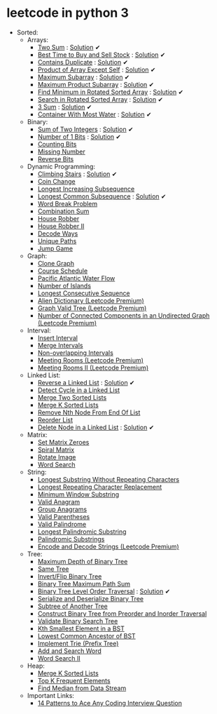 # leetcode in python 3

- Sorted:
  - Arrays:
    - <a href='https://leetcode.com/problems/two-sum/'>Two Sum</a> : <a href='https://github.com/MikeFerko/leetcode/blob/master/Array/twoSum.py'>Solution</a> ✔
    - <a href='https://leetcode.com/problems/best-time-to-buy-and-sell-stock/'>Best Time to Buy and Sell Stock</a> : <a href='https://github.com/MikeFerko/leetcode/blob/master/Array/bestTimeToBuyAndSellStock.py'>Solution</a> ✔
    - <a href='https://leetcode.com/problems/contains-duplicate/'>Contains Duplicate</a> : <a href='https://github.com/MikeFerko/leetcode/blob/master/Array/containsDuplicate.py'>Solution</a> ✔
    - <a href='https://leetcode.com/problems/product-of-array-except-self/'>Product of Array Except Self</a> : <a href='https://github.com/MikeFerko/leetcode/blob/master/Array/productOfArrayExceptSelf.py'>Solution</a> ✔
    - <a href='https://leetcode.com/problems/maximum-subarray/'>Maximum Subarray</a> : <a href='https://github.com/MikeFerko/leetcode/blob/master/Array/maximumSubarray.py'>Solution</a> ✔
    - <a href='https://leetcode.com/problems/maximum-product-subarray/'>Maximum Product Subarray</a> : <a href='https://github.com/MikeFerko/leetcode/blob/master/Array/maximumProductSubarray.py'>Solution</a> ✔
    - <a href='https://leetcode.com/problems/find-minimum-in-rotated-sorted-array/'>Find Minimum in Rotated Sorted Array</a> : <a href='https://github.com/MikeFerko/leetcode/blob/master/Array/153.find-minimum-in-rotated-sorted-array.py'>Solution</a> ✔
    - <a href='https://leetcode.com/problems/search-in-rotated-sorted-array/'>Search in Rotated Sorted Array</a> : <a href='https://github.com/MikeFerko/leetcode/blob/master/Array/33.search-in-rotated-sorted-array.py'>Solution</a> ✔
    - <a href='https://leetcode.com/problems/3sum/'>3 Sum</a> : <a href='https://github.com/MikeFerko/leetcode/blob/master/Array/15.3-sum.py'>Solution</a> ✔
    - <a href='https://leetcode.com/problems/container-with-most-water/'>Container With Most Water</a> : <a href='https://github.com/MikeFerko/leetcode/blob/master/Array/11.container-with-most-water.py'>Solution</a> ✔
  - Binary:
    - <a href='https://leetcode.com/problems/sum-of-two-integers/'>Sum of Two Integers</a> : <a href='https://github.com/MikeFerko/leetcode/blob/master/Binary/371.sum-of-two-integers.py'>Solution</a> ✔
    - <a href='https://leetcode.com/problems/number-of-1-bits/'>Number of 1 Bits</a> : <a href='https://github.com/MikeFerko/leetcode/blob/master/Binary/191.number-of-1-bits.py'>Solution</a> ✔
    - <a href='https://leetcode.com/problems/counting-bits/'>Counting Bits</a>
    - <a href='https://leetcode.com/problems/missing-number/'>Missing Number</a>
    - <a href='https://leetcode.com/problems/reverse-bits/'>Reverse Bits</a>
  - Dynamic Programming:
    - <a href='https://leetcode.com/problems/climbing-stairs/'>Climbing Stairs</a> : <a href='https://github.com/MikeFerko/leetcode/blob/master/Dynamic%20Programming/70.climbing-stairs.py'>Solution</a> ✔
    - <a href='https://leetcode.com/problems/coin-change/'>Coin Change</a>
    - <a href='https://leetcode.com/problems/longest-increasing-subsequence/'>Longest Increasing Subsequence</a>
    - <a href='https://leetcode.com/problems/longest-common-subsequence/'>Longest Common Subsequence</a> : <a href='https://github.com/MikeFerko/leetcode/blob/master/Dynamic%20Programming/1143.longest-common-subsequence.py'>Solution</a> ✔
    - <a href='https://leetcode.com/problems/word-break/'>Word Break Problem</a>
    - <a href='https://leetcode.com/problems/combination-sum-iv/'>Combination Sum</a>
    - <a href='https://leetcode.com/problems/house-robber/'>House Robber</a>
    - <a href='https://leetcode.com/problems/house-robber-ii/'>House Robber II</a>
    - <a href='https://leetcode.com/problems/decode-ways/'>Decode Ways</a>
    - <a href='https://leetcode.com/problems/unique-paths/'>Unique Paths</a>
    - <a href='https://leetcode.com/problems/jump-game/'>Jump Game</a>
  - Graph:
    - <a href='https://leetcode.com/problems/clone-graph/'>Clone Graph</a>
    - <a href='https://leetcode.com/problems/course-schedule/'>Course Schedule</a>
    - <a href='https://leetcode.com/problems/pacific-atlantic-water-flow/'>Pacific Atlantic Water Flow</a>
    - <a href='https://leetcode.com/problems/number-of-islands/'>Number of Islands</a>
    - <a href='https://leetcode.com/problems/longest-consecutive-sequence/'>Longest Consecutive Sequence</a>
    - <a href='https://leetcode.com/problems/alien-dictionary/'>Alien Dictionary (Leetcode Premium)</a>
    - <a href='https://leetcode.com/problems/graph-valid-tree/'>Graph Valid Tree (Leetcode Premium)</a>
    - <a href='https://leetcode.com/problems/number-of-connected-components-in-an-undirected-graph/'>Number of Connected Components in an Undirected Graph (Leetcode Premium)</a>
  - Interval:
    - <a href='https://leetcode.com/problems/insert-interval/'>Insert Interval</a>
    - <a href='https://leetcode.com/problems/merge-intervals/'>Merge Intervals</a>
    - <a href='https://leetcode.com/problems/non-overlapping-intervals/'>Non-overlapping Intervals</a>
    - <a href='https://leetcode.com/problems/meeting-rooms/'>Meeting Rooms (Leetcode Premium)</a>
    - <a href='https://leetcode.com/problems/meeting-rooms-ii/'>Meeting Rooms II (Leetcode Premium)</a>
  - Linked List:
    - <a href='https://leetcode.com/problems/reverse-linked-list/'>Reverse a Linked List</a> : <a href='https://github.com/MikeFerko/leetcode/blob/master/Linked%20List/206.reverse-linked-list.py'>Solution</a> ✔
    - <a href='https://leetcode.com/problems/linked-list-cycle/'>Detect Cycle in a Linked List</a>
    - <a href='https://leetcode.com/problems/merge-two-sorted-lists/'>Merge Two Sorted Lists</a>
    - <a href='https://leetcode.com/problems/merge-k-sorted-lists/'>Merge K Sorted Lists</a>
    - <a href='https://leetcode.com/problems/remove-nth-node-from-end-of-list/'>Remove Nth Node From End Of List</a>
    - <a href='https://leetcode.com/problems/reorder-list/'>Reorder List</a>
    - <a href='https://leetcode.com/problems/delete-node-in-a-linked-list/'>Delete Node in a Linked List</a> : <a href='https://github.com/MikeFerko/leetcode/blob/master/Linked%20List/237.delete-node-in-a-linked-list.py'>Solution</a> ✔
  - Matrix:
    - <a href='https://leetcode.com/problems/set-matrix-zeroes/'>Set Matrix Zeroes</a>
    - <a href='https://leetcode.com/problems/spiral-matrix/'>Spiral Matrix</a>
    - <a href='https://leetcode.com/problems/rotate-image/'>Rotate Image</a>
    - <a href='https://leetcode.com/problems/word-search/'>Word Search</a>
  - String:
    - <a href='https://leetcode.com/problems/longest-substring-without-repeating-characters/'>Longest Substring Without Repeating Characters</a>
    - <a href='https://leetcode.com/problems/longest-repeating-character-replacement/'>Longest Repeating Character Replacement</a>
    - <a href='https://leetcode.com/problems/minimum-window-substring/'>Minimum Window Substring</a>
    - <a href='https://leetcode.com/problems/valid-anagram/'>Valid Anagram</a>
    - <a href='https://leetcode.com/problems/group-anagrams/'>Group Anagrams</a>
    - <a href='https://leetcode.com/problems/valid-parentheses/'>Valid Parentheses</a>
    - <a href='https://leetcode.com/problems/valid-palindrome/'>Valid Palindrome</a>
    - <a href='https://leetcode.com/problems/longest-palindromic-substring/'>Longest Palindromic Substring</a>
    - <a href='https://leetcode.com/problems/palindromic-substrings/'>Palindromic Substrings</a>
    - <a href='https://leetcode.com/problems/encode-and-decode-strings/'>Encode and Decode Strings (Leetcode Premium)</a>
  - Tree:
    - <a href='https://leetcode.com/problems/maximum-depth-of-binary-tree/'>Maximum Depth of Binary Tree</a>
    - <a href='https://leetcode.com/problems/same-tree/'>Same Tree</a>
    - <a href='https://leetcode.com/problems/invert-binary-tree/'>Invert/Flip Binary Tree</a>
    - <a href='https://leetcode.com/problems/binary-tree-maximum-path-sum/'>Binary Tree Maximum Path Sum</a>
    - <a href='https://leetcode.com/problems/binary-tree-level-order-traversal/'>Binary Tree Level Order Traversal</a> : <a href='https://github.com/MikeFerko/leetcode/blob/master/Tree/102.binary-tree-level-order-traversal.py'>Solution</a> ✔
    - <a href='https://leetcode.com/problems/serialize-and-deserialize-binary-tree/'>Serialize and Deserialize Binary Tree</a>
    - <a href='https://leetcode.com/problems/subtree-of-another-tree/'>Subtree of Another Tree</a>
    - <a href='https://leetcode.com/problems/construct-binary-tree-from-preorder-and-inorder-traversal/'>Construct Binary Tree from Preorder and Inorder Traversal</a>
    - <a href='https://leetcode.com/problems/validate-binary-search-tree/'>Validate Binary Search Tree</a>
    - <a href='https://leetcode.com/problems/kth-smallest-element-in-a-bst/'>Kth Smallest Element in a BST</a>
    - <a href='https://leetcode.com/problems/lowest-common-ancestor-of-a-binary-search-tree/'>Lowest Common Ancestor of BST</a>
    - <a href='https://leetcode.com/problems/implement-trie-prefix-tree/'>Implement Trie (Prefix Tree)</a>
    - <a href='https://leetcode.com/problems/design-add-and-search-words-data-structure/'>Add and Search Word</a>
    - <a href='https://leetcode.com/problems/word-search-ii/'>Word Search II</a>
  - Heap:
    - <a href='https://leetcode.com/problems/merge-k-sorted-lists/'>Merge K Sorted Lists</a>
    - <a href='https://leetcode.com/problems/top-k-frequent-elements/'>Top K Frequent Elements</a>
    - <a href='https://leetcode.com/problems/find-median-from-data-stream/'>Find Median from Data Stream</a>
  - Important Links:
    - <a href='https://hackernoon.com/14-patterns-to-ace-any-coding-interview-question-c5bb3357f6ed'>14 Patterns to Ace Any Coding Interview Question</a>
